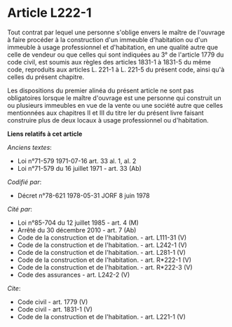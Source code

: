 # Article L222-1

Tout contrat par lequel une personne s'oblige envers le maître de l'ouvrage à faire procéder à la construction d'un immeuble
d'habitation ou d'un immeuble à usage professionnel et d'habitation, en une qualité autre que celle de vendeur ou que celles
qui sont indiquées au 3° de l'article 1779 du code civil, est soumis aux règles des articles 1831-1 à 1831-5 du même code,
reproduits aux articles L. 221-1 à L. 221-5 du présent code, ainsi qu'à celles du présent chapitre. 

Les dispositions du premier alinéa du présent article ne sont pas obligatoires lorsque le maître d'ouvrage est une personne
qui construit un ou plusieurs immeubles en vue de la vente ou une société autre que celles mentionnées aux chapitres II et
III du titre Ier du présent livre faisant construire plus de deux locaux à usage professionnel ou d'habitation.

**Liens relatifs à cet article**

_Anciens textes_:

  - Loi n°71-579 1971-07-16 art. 33 al. 1, al. 2
  - Loi n°71-579 du 16 juillet 1971 - art. 33 (Ab)

_Codifié par_:

  - Décret n°78-621 1978-05-31 JORF 8 juin 1978

_Cité par_:

  - Loi n°85-704 du 12 juillet 1985 - art. 4 (M)
  - Arrêté du 30 décembre 2010 - art. 7 (Ab)
  - Code de la construction et de l'habitation. - art. L111-31 (V)
  - Code de la construction et de l'habitation. - art. L242-1 (V)
  - Code de la construction et de l'habitation. - art. L281-1 (V)
  - Code de la construction et de l'habitation. - art. R*222-1 (V)
  - Code de la construction et de l'habitation. - art. R*222-3 (V)
  - Code des assurances - art. L242-2 (V)

_Cite_:

  - Code civil - art. 1779 (V)
  - Code civil - art. 1831-1 (V)
  - Code de la construction et de l'habitation. - art. L221-1 (V)
